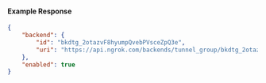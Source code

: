 <!-- Code generated for API Clients. DO NOT EDIT. -->

#### Example Response

```json
{
	"backend": {
		"id": "bkdtg_2otazvF8hyumpQvebPVsceZpQ3e",
		"uri": "https://api.ngrok.com/backends/tunnel_group/bkdtg_2otazvF8hyumpQvebPVsceZpQ3e"
	},
	"enabled": true
}
```
